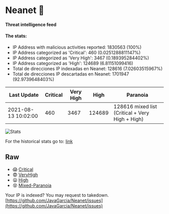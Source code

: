 # Neanet :hocho:
#### Threat intelligence feed
#### The stats:

- IP Address with malicious activities reported: 1830563 (100%)
- IP Address categorized as 'Critical':  460 (0.0251288811147%)
- IP Address categorized as 'Very High':  3467 (0.189395284402%)
- IP Address categorized as 'High':  124689 (6.81151099416)
- Total de direcciones IP indexadas en Neanet:  128616 (7.02603515967%)
- Total de direcciones IP descartadas en Neanet:  1701947 (92.9739648403%)

| Last Update | Critical | Very High | High | Paranoia |
| --- | --- | --- | --- | --- |
| 2021-08-13 10:02:00 | 460 | 3467 | 124689 | 128616 mixed list (Critical + Very High + High)|

![Stats](https://docs.google.com/spreadsheets/d/e/2PACX-1vSnaNMIXVabIpDJjufMlzH7poXnshF3mgd8Is1g9ytUEzVsP5my4Trn8f-xkoLLQ38xpL3HtmUexLo6/pubchart?oid=501124687&format=image)

For the historical stats go to: [link](/stats.csv)
## Raw
- :scream: [Critical](https://raw.githubusercontent.com/JavaGarcia/Neanet/master/blacklists/neanet_critical.txt)
- :fearful: [VeryHigh](https://raw.githubusercontent.com/JavaGarcia/Neanet/master/blacklists/neanet_veryHigh.txtt)
- :frowning: [High](https://raw.githubusercontent.com/JavaGarcia/Neanet/master/blacklists/neanet_high.txt)
- :dizzy_face: [Mixed-Paranoia](https://raw.githubusercontent.com/JavaGarcia/Neanet/master/blacklists/neanet_all.txt)


Your IP is indexed? You may request to takedown. [https://github.com/JavaGarcia/Neanet/issues](https://github.com/JavaGarcia/Neanet/issues)
















































































































































































































































































































































































































































































































































































































































































































































































































































































































































































































































































































































































































































































































































































































































































































































































































































































































































































































































































































































































































































































































































































































































































































































































































































































































































































































































































































































































































































































































































































































































































































































































































































































































































































































































































































































































































































































































































































































































































































































































































































































































































































































































































































































































































































































































































































































































































































































































































































































































































































































































































































































































































































































































































































































































































































































































































































































































































































































































































































































































































































































































































































































































































































































































































































































































































































































































































































































































































































































































































































































































































































































































































































































































































































































































































































































































































































































































































































































































































































































































































































































































































































































































































































































